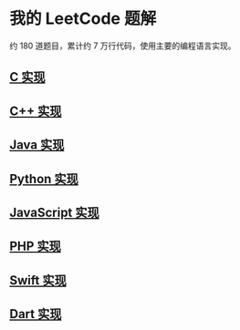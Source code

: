 # 我的 LeetCode 题解

约 180 道题目，累计约 7 万行代码，使用主要的编程语言实现。

## [C 实现](./c.md)

## [C++ 实现](./cpp.md)

## [Java 实现](./java.md)

## [Python 实现](./python.md)

## [JavaScript 实现](./javascript.md)

## [PHP 实现](./php.md)

## [Swift 实现](./swift.md)

## [Dart 实现](./dart.md)
